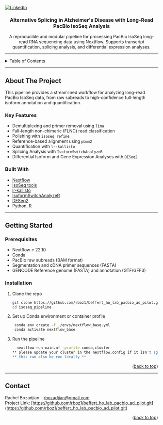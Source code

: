 <!-- PROJECT SHIELDS -->
[![LinkedIn][linkedin-shield]][linkedin-url]

<!-- PROJECT LOGO -->
<h3 align="center">Alternative Splicing in Alzheimer's Disease with Long-Read PacBio IsoSeq Analysis</h3>

<p align="center">
  A reproducible and modular pipeline for processing PacBio IsoSeq long-read RNA sequencing data using Nextflow.
  Supports transcript quantification, splicing analysis, and differential expression analyses.
</p>

---

<!-- TABLE OF CONTENTS -->
<details>
  <summary>Table of Contents</summary>
  <ol>
    <li>
      <a href="#about-the-project">About The Project</a>
      <ul>
        <li><a href="#key-features">Key Features</a></li>
        <li><a href="#built-with">Built With</a></li>
      </ul>
    </li>
    <li>
      <a href="#getting-started">Getting Started</a>
      <ul>
        <li><a href="#prerequisites">Prerequisites</a></li>
        <li><a href="#installation">Installation</a></li>
      </ul>
    </li>
    <li><a href="#results">Results</a></li>
    <li><a href="#contact">Contact</a></li>
  </ol>
</details>

---

## About The Project

This pipeline provides a streamlined workflow for analyzing long-read PacBio IsoSeq data, from raw subreads to high-confidence full-length isoform annotation and quantification. 

### Key Features

- Demultiplexing and primer removal using `lima`
- Full-length non-chimeric (FLNC) read classification
- Polishing with `isoseq refine`
- Reference-based alignment using `pbmm2`
- Quantification with `lr-kallisto`
- Splicing Analysis with `IsoformSwitchAnalyzeR`
- Differential Isoform and Gene Expression Analyses with `DESeq2`

### Built With

- [Nextflow](https://www.nextflow.io/)
- [IsoSeq tools](https://isoseq.how)
- [lr-kallisto](https://github.com/pachterlab/kallisto)
- [IsoformSwitchAnalyzeR](https://www.bioconductor.org/packages/release/bioc/html/IsoformSwitchAnalyzeR.html)
- [DESeq2](https://bioconductor.org/packages/devel/bioc/vignettes/DESeq2/inst/doc/DESeq2.html)
- Python, R

---

## Getting Started

### Prerequisites

- Nextflow ≥ 22.10
- Conda
- PacBio raw subreads (BAM format)
- Segmentation and cDNA primer sequences (FASTA)
- GENCODE Reference genome (FASTA) and annotation (GTF/GFF3)


### Installation
1. Clone the repo  
   ```bash
   git clone https://github.com/rboz1/beffert_ho_lab_pacbio_ad_pilot.git
   cd isoseq_pipeline
   ```
   
2. Set up Conda environment or container profile
   ```bash
    conda env create -f ./envs/nextflow_base.yml
    conda activate nextflow_base
   ```

3. Run the pipeline
   ```bash
     nextflow run main.nf -profile conda,cluster
   ** please update your cluster in the nextflow.config if it isn't sge **
   ** this can also be run locally **
   ```
<p align="right">(<a href="#readme-top">back to top</a>)</p>

---

## Contact

Rachel Bozadjian - rbozadjian@gmail.com  
Project Link: [https://github.com/rboz1/beffert_ho_lab_pacbio_ad_pilot.git](https://github.com/rboz1/beffert_ho_lab_pacbio_ad_pilot.git)

<p align="right">(<a href="#readme-top">back to top</a>)</p>

<!-- MARKDOWN LINKS & IMAGES -->
[linkedin-shield]: https://img.shields.io/badge/-LinkedIn-black.svg?style=for-the-badge&logo=linkedin&colorB=555  
[linkedin-url]: https://www.linkedin.com/in/rachel-bozadjian-203999109
